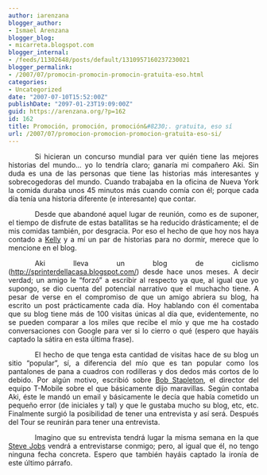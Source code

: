 ```yaml
---
author: iarenzana
blogger_author:
- Ismael Arenzana
blogger_blog:
- micarreta.blogspot.com
blogger_internal:
- /feeds/11302648/posts/default/1310957160237230021
blogger_permalink:
- /2007/07/promocin-promocin-promocin-gratuita-eso.html
categories:
- Uncategorized
date: "2007-07-10T15:52:00Z"
publishDate: "2097-01-23T19:09:00Z"
guid: https://arenzana.org/?p=162
id: 162
title: Promoción, promoción, promoción&#8230;. gratuita, eso sí
url: /2007/07/promocion-promocion-promocion-gratuita-eso-si/
---
```

<p style="text-align:justify;text-indent:40pt;">
  Si hicieran un concurso mundial para ver quién tiene las mejores historias del mundo&#8230; yo lo tendría claro; ganaría mi compañero Aki. Sin duda es una de las personas que tiene las historias más interesantes y sobrecogedoras del mundo. Cuando trabajaba en la oficina de Nueva York la comida duraba unos 45 minutos más cuando comía con él; porque cada día tenía una historia diferente (e interesante) que contar.
</p>

<p style="text-align:justify;text-indent:40pt;">
  Desde que abandoné aquel lugar de reunión, como es de suponer, el tiempo de disfrute de estas batallitas se ha reducido drásticamente; el de mis comidas también, por desgracia. Por eso el hecho de que hoy nos haya contado a <a href="http://kellyevans.net/blog/">Kelly</a> y a mí un par de historias para no dormir, merece que lo mencione en el blog.
</p>

<p style="text-align:justify;text-indent:40pt;">
  Aki lleva un blog de ciclismo (<a href="http://sprinterdellacasa.blogspot.com/">http://sprinterdellacasa.blogspot.com/</a>) desde hace unos meses. A decir verdad; un amigo le &#8220;forzó&#8221; a escribir al respecto ya que, al igual que yo supongo, se dio cuenta del potencial narrativo que el muchacho tiene. A pesar de verse en el compromiso de que un amigo abriera su blog, ha escrito un post prácticamente cada día. Hoy hablando con él comentaba que su blog tiene más de 100 visitas únicas al día que, evidentemente, no se pueden comparar a los miles que recibe el mío y que me ha costado conversaciones con Google para ver si lo cierro o qué (espero que hayáis captado la sátira en esta última frase).
</p>

<p style="text-align:justify;text-indent:40pt;">
  El hecho de que tenga esta cantidad de visitas hace de su blog un sitio &#8220;popular&#8221;, sí, a diferencia del mío que es tan popular como los pantalones de pana a cuadros con rodilleras y dos dedos más cortos de lo debido. Por algún motivo, escribió sobre <a href="http://www.t-mobile-team.com/tmo_team/servlet/pages/889410/content/9078">Bob Stapleton</a>, el director del equipo T-Mobile sobre el que básicamente dijo maravillas. Según contaba Aki, éste le mandó un email y básicamente le decía que había cometido un pequeño error (de iniciales y tal) y que le gustaba mucho su blog, etc, etc. Finalmente surgió la posibilidad de tener una entrevista y así será. Después del Tour se reunirán para tener una entrevista.
</p>

<p style="text-align:justify;text-indent:40pt;">
  Imagino que su entrevista tendrá lugar la misma semana en la que <a href="http://en.wikipedia.org/wiki/Steve_Jobs">Steve Jobs</a> vendrá a entrevistarse conmigo; pero, al igual que él, no tengo ninguna fecha concreta. Espero que también hayáis captado la ironía de este último párrafo.
</p>
